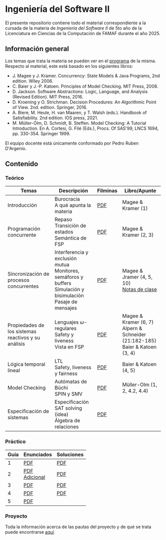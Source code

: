 # Ingeniería del Software II

El presente repositorio contiene todo el material correspondiente a la cursada de la materia de _Ingeniería del Software II_ de 5to año de la Licenciatura en Ciencias de la Computación de FAMAF durante el año 2025.

## Información general

Los temas que trata la materia se pueden ver en el [programa](./information/study_program.pdf) de la misma. Respecto al material, este está basado en los siguientes libros:

- J. Magee y J. Kramer. Concurrency: State Models & Java Programs, 2nd edition. Wiley 2006.
- C. Baier y J.-P. Katoen. Principles of Model Checking. MIT Press, 2008.
- D. Jackson. Software Abstractions: Logic, Language, and Analysis (Revised Edition). MIT Press, 2016.
- D. Kroening y O. Strichman. Decision Procedures: An Algorithmic Point of View. 2nd. edition. Springer, 2016.
- A. Biere, M. Heule, H. van Maaren, y T. Walsh (eds.). Handbook of Satisfiability. 2nd edition. IOS press, 2021.
- M. Müller-Olm, D. Schmidt, B. Steffen. Model Checking: A Tutorial Introduction. En A. Cortesi, G. Filé (Eds.), Procs. Of SAS'99, LNCS 1694, pp. 330-354. Springer 1999.

El equipo docente está únicamente conformado por Pedro Ruben D'Argenio.

## Contenido

### Teórico

<div align="center">

| Temas                                               | Descripción                                                                                                                      | Filminas                                                                        | Libro/Apunte                                                                                      |
| --------------------------------------------------- | -------------------------------------------------------------------------------------------------------------------------------- | ------------------------------------------------------------------------------- | ------------------------------------------------------------------------------------------------- |
| Introducción                                        | Burocracia <br /> A qué apunta la materia                                                                                        | [PDF](./theory/slides/01-introduction.pdf)                                      | Magee & Kramer (1)                                                                                |
| Programación concurrente                            | Repaso <br /> Transición de estados <br /> Semántica de FSP                                                                      | [PDF](./theory/slides/02-concurrent_programming.pdf)                            | Magee & Kramer (2, 3)                                                                             |
| Sincronización de procesos concurrentes             | Interferencia y exclusión mutua <br /> Monitores, semáforos y buffers <br /> Simulación y bisimulación <br /> Pasaje de mensajes | [PDF](./theory/slides/03-concurrent_programs_synchronization.pdf)               | Magee & Jramer (4, 5, 10) <br /> [Notas de clase](./theory/notes/simulation_and_bisimulation.pdf) |
| Propiedades de los sistemas reactivos y su análisis | Lenguajes $\omega$-regulares <br /> Safety y liveness <br /> Vista en FSP                                                        | [PDF](./theory/slides/04-properties_of_reactive_systems_and_their_analysis.pdf) | Magee & Kramer (6, 7) <br /> Alpern & Schneider (21:182-185) <br /> Baier & Katoen (3, 4)         |
| Lógica temporal lineal                              | LTL <br /> Safety, liveness y fairness                                                                                           | [PDF](./theory/slides/05-linear_temporal_logic.pdf)                             | Baier & Katoen (4, 5)                                                                             |
| Model Checking                                      | Autómatas de Büchi <br /> SPIN y SMV                                                                                             | [PDF](./theory/slides/06-model_checking.pdf)                                    | Müller-Olm (1, 2, 4.2, 4.4)                                                                       |
| Especificación de sistemas                          | Especificación <br /> SAT solving (idea) <br /> Álgebra de relaciones                                                            | [PDF](./theory/slides/07-system_specification.pdf)                              |                                                                                                   |

</div>

### Práctico

<div align="center">

| Guía | Enunciados                                                                                   | Soluciones                          |
| ---- | -------------------------------------------------------------------------------------------- | ----------------------------------- |
| 1    | [PDF](./exercises/statements/01.pdf)                                                         | [PDF](./exercises/solutions/01.pdf) |
| 2    | [PDF](./exercises/statements/02.pdf) <br /> [Adicional](./exercises/statements/02-extra.pdf) | [PDF](./exercises/solutions/02.pdf) |
| 3    | [PDF](./exercises/statements/03.pdf)                                                         | [PDF](./exercises/solutions/03.pdf) |
| 4    | [PDF](./exercises/statements/04.pdf)                                                         | [PDF](./exercises/solutions/04.pdf) |
| 5    | [PDF](./exercises/statements/05.pdf)                                                         |                                     |

</div>

### Proyecto

Toda la información acerca de las pautas del proyecto y de qué se trata puede encontrarse [aquí](./project/presentation.pdf).
